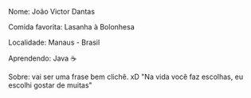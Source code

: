 Nome: João Victor Dantas

Comida favorita: Lasanha à Bolonhesa

Localidade: Manaus - Brasil

Aprendendo: Java :coffee:

Sobre: vai ser uma frase bem clichê. xD
	"Na vida você faz escolhas, eu escolhi gostar de muitas"

